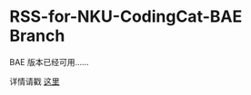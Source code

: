 RSS-for-NKU-CodingCat-BAE Branch
===========

BAE 版本已经可用……

详情请戳 [这里](http://nkursstest.sinaapp.com/)
